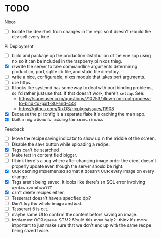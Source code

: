 # TODO

Nixos
- [ ] Isolate the dev shell from changes in the repo so it doesn't rebuild the
  dev sell every time.

Pi Deployment
- [ ] build and package up the production distribution of the vue app using nix
      so it can be included in the raspberry pi nixos thing.
- [X] rewrite the server to take commandline arguments determining production,
      port, sqlite db file, and static file directory.
- [ ] write a nice, configurable, nixos module that takes port arguments.
- [ ] use https.
- [ ] It looks like systemd has some way to deal with port binding problems, so
  I'd rather just use that. If that doesn't work, there's `setcap`. See:
  - https://superuser.com/questions/710253/allow-non-root-process-to-bind-to-port-80-and-443
  - https://github.com/NixOS/nixpkgs/issues/11908
- [X] Because the pi config is a separate flake it's caching the main app.
- [X] Builtin migrations for adding the search index.

Feedback
- [ ] Move the recipe saving indicator to show up in the middle of the screen.
- [ ] Disable the save button while uploading a recipe.
- [X] Tags can't be searched.
- [ ] Make text in content field bigger.
- [ ] I think there's a bug where after changing image order the client doesn't
  properly update even though the server should be right.
- [X] OCR caching implemented so that it doesn't OCR every image on every
  change.
- [X] Tags aren't being saved. It looks like there's an SQL error involving
  syntax somehow???
- [X] can't delete recipes either.
- [ ] Tesseract doesn't have a specified dpi?
- [ ] Don't log the whole image and text.
- [ ] Tesseract 5 is out.
- [ ] maybe some UI to confirm the content before saving an image.
- [ ] Implement OCR queue. STM? Would this even help? I think it's more
  important to just make sure that we don't end up with the same recipe being
  saved twice.
